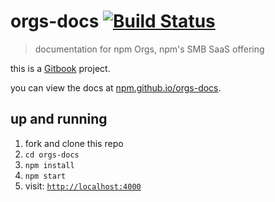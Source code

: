 # orgs-docs [![Build Status](https://travis-ci.org/npm/orgs-docs.svg?branch=master)](https://travis-ci.org/npm/orgs-docs)


> documentation for npm Orgs, npm's SMB SaaS offering

this is a [Gitbook] project.

you can view the docs at [npm.github.io/orgs-docs].

## up and running

1. fork and clone this repo
2. `cd orgs-docs`
3. `npm install`
4. `npm start`
5. visit: [`http://localhost:4000`]

[npm.github.io/orgs-docs]: http://npm.github.io/orgs-docs
[Gitbook]: https://github.com/GitbookIO/gitbook
[`http://localhost:4000`]: http://localhost:4000
